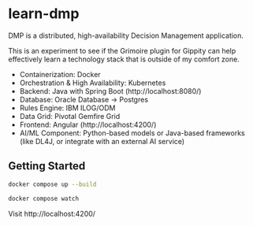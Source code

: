 # learn-dmp

DMP is a distributed, high-availability Decision Management application.

This is an experiment to see if the Grimoire plugin for Gippity can help effectively learn a technology stack that is outside of my comfort zone.

- Containerization: Docker
- Orchestration & High Availability: Kubernetes
- Backend: Java with Spring Boot (http://localhost:8080/)
- Database: Oracle Database -> Postgres
- Rules Engine: IBM ILOG/ODM
- Data Grid: Pivotal Gemfire Grid
- Frontend: Angular (http://localhost:4200/)
- AI/ML Component: Python-based models or Java-based frameworks (like DL4J, or integrate with an external AI service)


## Getting Started

```sh
docker compose up --build

docker compose watch
```

Visit http://localhost:4200/